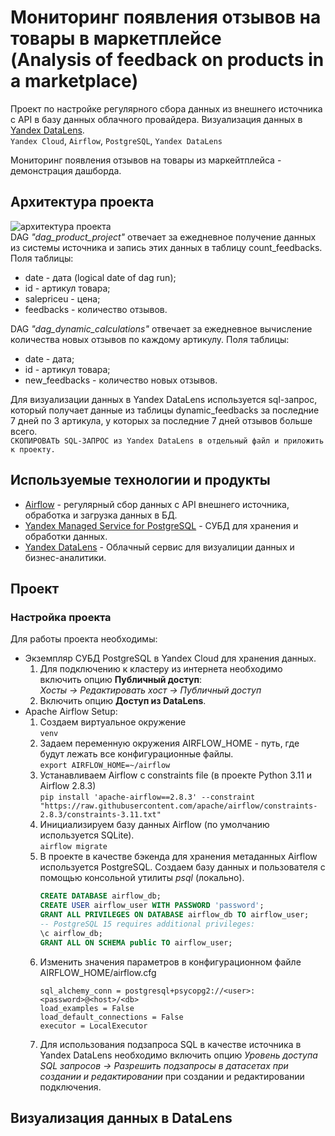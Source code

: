 Мониторинг появления отзывов на товары в маркетплейсе  
(Analysis of feedback on products in a marketplace)
=
Проект по настройке регулярного сбора данных из внешнего источника c API в базу данных облачного провайдера. Визуализация данных в [Yandex DataLens](https://cloud.yandex.ru/ru/services/datalens).  
`Yandex Cloud`, `Airflow`, `PostgreSQL`, `Yandex DataLens`

Мониторинг появления отзывов на товары из маркейтплейса - демонстрация дашборда.
## Архитектура проекта 
![архитектура проекта](https://github.com/bubussh/DE-API-PRODUCT/assets/93825972/ef54680f-1eb9-4cc8-8dbf-97a53c32dd7e)  
DAG *"dag_product_project"* отвечает за ежедневное получение данных из системы источника и запись этих данных в таблицу count_feedbacks.  Поля таблицы:
* date  - дата (logical date of dag run);
* id - артикул товара;
* salepriceu - цена;
* feedbacks - количество отзывов.  

DAG *"dag_dynamic_calculations"* отвечает за ежедневное вычисление количества новых отзывов по каждому артикулу.
Поля таблицы:
* date  - дата; 
* id - артикул товара;
* new_feedbacks - количество новых отзывов.

Для визуализации данных в Yandex DataLens используется sql-запрос, который получает данные из таблицы dynamic_feedbacks за последние 7 дней по 3 артикула, у которых за последние 7 дней отзывов больше всего.  
`СКОПИРОВАТЬ SQL-ЗАПРОС из Yandex DataLens в отдельный файл и приложить к проекту.
`

## Используемые технологии и продукты
- [Airflow](https://airflow.apache.org/) - регулярный сбор данных с API внешнего источника, обработка и загрузка данных в БД.
- [Yandex Managed Service for PostgreSQL](https://cloud.yandex.ru/ru/services/managed-postgresql) - СУБД для хранения и обработки данных.
- [Yandex DataLens](https://cloud.yandex.ru/ru/services/datalens) - Облачный сервис для визуалиции данных и бизнес-аналитики.

## Проект
### Настройка проекта
Для работы проекта необходимы:
* Экземпляр СУБД PostgreSQL в Yandex Cloud для хранения данных.  
    1. Для подключению к кластеру из интернета необходимо включить опцию **Публичный доступ**:  
*Хосты -> Редактировать хост -> Публичный доступ*  
    2. Включить опцию **Доступ из DataLens**.
* Apache Airflow Setup:
    1. Создаем виртуальное окружение  
        `venv`
    2. Задаем переменную окружения AIRFLOW_HOME - путь, где будут лежать все конфигурационные файлы.  
        `export AIRFLOW_HOME=~/airflow`
    3. Устанавливаем Airflow с constraints file (в проекте Python 3.11 и Airflow 2.8.3)  
        `pip install 'apache-airflow==2.8.3' --constraint "https://raw.githubusercontent.com/apache/airflow/constraints-2.8.3/constraints-3.11.txt"`
    4. Инициализируем базу данных Airflow (по умолчанию используется SQLite).  
        `airflow migrate`
    5. В проекте в качестве бэкенда для хранения метаданных Airflow используется PostgreSQL. Создаем базу данных и пользователя c помощью консольной утилиты *psql* (локально). 
        ```sql
        CREATE DATABASE airflow_db;  
        CREATE USER airflow_user WITH PASSWORD 'password';
        GRANT ALL PRIVILEGES ON DATABASE airflow_db TO airflow_user;
        -- PostgreSQL 15 requires additional privileges:
        \c airflow_db;
        GRANT ALL ON SCHEMA public TO airflow_user;
        ```
    6. Изменить значения параметров в конфигурационном файле AIRFLOW_HOME/airflow.cfg 
        ```
        sql_alchemy_conn = postgresql+psycopg2://<user>:<password>@<host>/<db>
        load_examples = False
        load_default_connections = False
        executor = LocalExecutor
        ```
    7. Для использования подзапроса SQL в качестве источника в Yandex DataLens необходимо включить опцию *Уровень доступа SQL запросов -> Разрешить подзапросы в датасетах при создании и редактировании* при создании и редактировании подключения.
## Визуализация данных в DataLens
